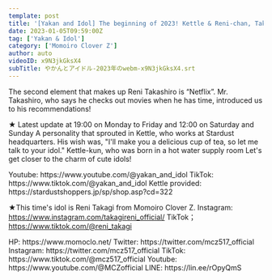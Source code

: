 ```yaml
---
template: post
title: '[Yakan and Idol] The beginning of 2023! Kettle & Reni-chan, Takagi Reni #3'
date: 2023-01-05T09:59:00Z
tag: ['Yakan & Idol']
category: ['Momoiro Clover Z']
author: auto 
videoID: x9N3jkGksX4
subTitle: やかんとアイドル-2023年のwebm-x9N3jkGksX4.srt
---
```

The second element that makes up Reni Takashiro is “Netflix”.
Mr. Takashiro, who says he checks out movies when he has time, introduced us to his recommendations!

★ Latest update at 19:00 on Monday to Friday and 12:00 on Saturday and Sunday
A personality that sprouted in Kettle, who works at Stardust headquarters.
His wish was, "I'll make you a delicious cup of tea, so let me talk to your idol."
Kettle-kun, who was born in a hot water supply room
Let's get closer to the charm of cute idols!

<Kettle and Idol>
Youtube: https://www.youtube.com/@yakan_and_idol
TikTok: https://www.tiktok.com/@yakan_and_idol
Kettle provided: https://stardustshoppers.jp/sp/shop.asp?cd=322

★This time's idol is Reni Takagi from Momoiro Clover Z.
<Reni Takagi>
Instagram: https://www.instagram.com/takagireni_official/
TikTok；https://www.tiktok.com/@reni_takagi

<Momoiro Clover Z>
HP: https://www.momoclo.net/
Twitter: https://twitter.com/mcz517_official
Instagram: https://twitter.com/mcz517_official
TikTok: https://www.tiktok.com/@mcz517_official
Youtube: https://www.youtube.com/@MCZofficial
LINE: https://lin.ee/rOpyQmS
